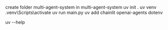 create folder multi-agent-system 
in multi-agent-system
uv init .
uv venv
.venv\Scripts\activate
uv run main.py
uv add chainlit openai-agents dotenv

uv --help